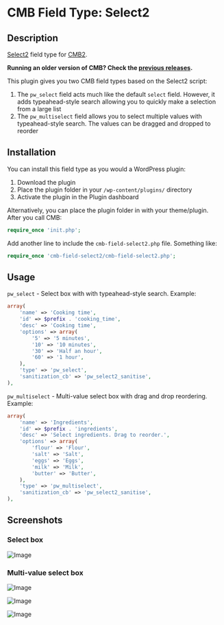 # CMB Field Type: Select2

## Description

[Select2](http://ivaynberg.github.io/select2/) field type for [CMB2](https://github.com/WebDevStudios/CMB2 "Custom Metaboxes and Fields for WordPress 2").

**Running an older version of CMB? Check the [previous releases](https://github.com/mustardBees/cmb-field-select2/releases).**

This plugin gives you two CMB field types based on the Select2 script:

1. The `pw_select` field acts much like the default `select` field. However, it adds typeahead-style search allowing you to quickly make a selection from a large list
2. The `pw_multiselect` field allows you to select multiple values with typeahead-style search. The values can be dragged and dropped to reorder

## Installation

You can install this field type as you would a WordPress plugin:

1. Download the plugin
2. Place the plugin folder in your `/wp-content/plugins/` directory
3. Activate the plugin in the Plugin dashboard

Alternatively, you can place the plugin folder in with your theme/plugin. After you call CMB:

```php
require_once 'init.php';
```

Add another line to include the `cmb-field-select2.php` file. Something like:

```php
require_once 'cmb-field-select2/cmb-field-select2.php';
```

## Usage

`pw_select` - Select box with with typeahead-style search. Example:
```php
array(
	'name' => 'Cooking time',
	'id' => $prefix . 'cooking_time',
	'desc' => 'Cooking time',
	'options' => array(
		'5' => '5 minutes',
		'10' => '10 minutes',
		'30' => 'Half an hour',
		'60' => '1 hour',
	),
	'type' => 'pw_select',
	'sanitization_cb' => 'pw_select2_sanitise',
),
```

`pw_multiselect` - Multi-value select box with drag and drop reordering. Example:
```php
array(
	'name' => 'Ingredients',
	'id' => $prefix . 'ingredients',
	'desc' => 'Select ingredients. Drag to reorder.',
	'options' => array(
		'flour' => 'Flour',
		'salt' => 'Salt',
		'eggs' => 'Eggs',
		'milk' => 'Milk',
		'butter' => 'Butter',
	),
	'type' => 'pw_multiselect',
	'sanitization_cb' => 'pw_select2_sanitise',
),
```

## Screenshots

### Select box

![Image](screenshot-1.png?raw=true)

### Multi-value select box

![Image](screenshot-2.png?raw=true)

![Image](screenshot-3.png?raw=true)

![Image](screenshot-4.png?raw=true)